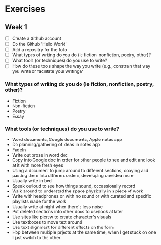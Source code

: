 # Exercises

## Week 1

- [ ] Create a Github account
- [ ] Do the Github 'Hello World'
- [ ] Add a repositry for the folio
- [ ] What types of writing do you do (ie fiction, nonfiction, poetry, other)?
- [ ] What tools (or techniques) do you use to write?
- [ ] How do these tools shape the way you write (e.g., constrain that way you write or facilitate your writing)?

### What types of writing do you do (ie fiction, nonfiction, poetry, other)?

- Fiction
- Non-fiction
- Poetry
- Essay

### What tools (or techniques) do you use to write?

- Word documents, Google documents, Apple notes app
- Do planning/gathering of ideas in notes app
- FadeIn
- Write out prose in word doc
- Copy into Google doc in order for other people to see and edit and look at it with more fresh eyes
- Using a document to jump around to different sections, copying and pasting them into different orders, developing one idea more
- Usually write in bed
- Speak outloud to see how things sound, occassionally record
- Walk around to understad the space physically in a piece of work
- Write with headphones on with no sound or with curated and specific playlists made for the work
- Usually write at night when there's less noise
- Put deleted sections into other docs to use/look at later
- Use sites like picrew to create character's visuals
- Use textboxes to move text around
- Use text alignment for different effects on the form
- Hop between multiple prjects at the same time, when I get stuck on one I just switch to the other
